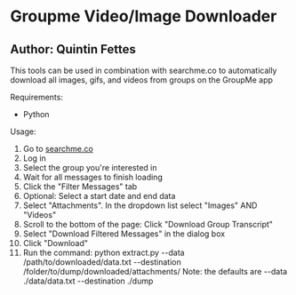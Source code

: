 # Groupme Video/Image Downloader
## Author: Quintin Fettes
This tools can be used in combination with searchme.co to automatically download all images, gifs, and videos from
groups on the GroupMe app

Requirements: 
* Python 

Usage:
1. Go to [searchme.co](https://searchme.co)
2. Log in
3. Select the group you're interested in
4. Wait for all messages to finish loading
5. Click the "Filter Messages" tab
6. Optional: Select a start date and end data
7. Select "Attachments". In the dropdown list select "Images" AND "Videos"
8. Scroll to the bottom of the page: Click "Download Group Transcript"
9. Select "Download Filtered Messages" in the dialog box
10. Click "Download"
11. Run the command: python extract.py --data /path/to/downloaded/data.txt --destination /folder/to/dump/downloaded/attachments/
Note: the defaults are --data ./data/data.txt --destination ./dump
